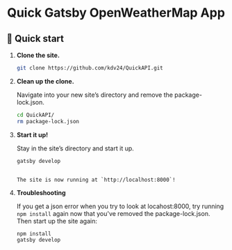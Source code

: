 <div align="center">
  <h1>Quick Gatsby OpenWeatherMap App</h1>
</div>

## 🚀 Quick start

1.  **Clone the site.**

    ```sh
    git clone https://github.com/kdv24/QuickAPI.git

    ```

2.  **Clean up the clone.**

    Navigate into your new site’s directory and remove the package-lock.json.

    ```sh
    cd QuickAPI/
    rm package-lock.json
    ```

3.  **Start it up!**

    Stay in the site’s directory and start it up.

    ```sh
    gatsby develop

    ```

    ```

    The site is now running at `http://localhost:8000`!
    ```

4.  **Troubleshooting**

    If you get a json error when you try to look at locahost:8000, try running `npm install` again now that you've removed the package-lock.json. Then start up the site again:

    ```sh
    npm install
    gatsby develop
    ```
